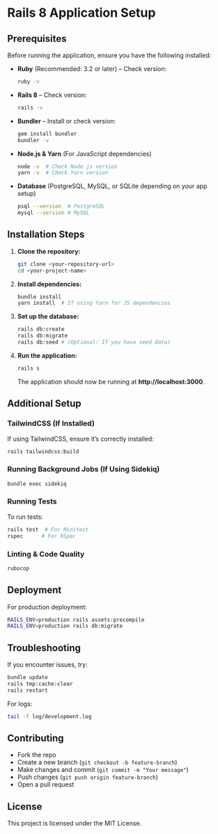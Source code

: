 # Rails 8 Application Setup

## Prerequisites
Before running the application, ensure you have the following installed:

- **Ruby** (Recommended: 3.2 or later) – Check version:
  ```sh
  ruby -v
  ```
- **Rails 8** – Check version:
  ```sh
  rails -v
  ```
- **Bundler** – Install or check version:
  ```sh
  gem install bundler
  bundler -v
  ```
- **Node.js & Yarn** (For JavaScript dependencies)
  ```sh
  node -v  # Check Node.js version
  yarn -v  # Check Yarn version
  ```
- **Database** (PostgreSQL, MySQL, or SQLite depending on your app setup)
  ```sh
  psql --version  # PostgreSQL
  mysql --version # MySQL
  ```

## Installation Steps
1. **Clone the repository:**
   ```sh
   git clone <your-repository-url>
   cd <your-project-name>
   ```

2. **Install dependencies:**
   ```sh
   bundle install
   yarn install  # If using Yarn for JS dependencies
   ```

3. **Set up the database:**
   ```sh
   rails db:create
   rails db:migrate
   rails db:seed # (Optional: If you have seed data)
   ```

4. **Run the application:**
   ```sh
   rails s
   ```
   The application should now be running at **http://localhost:3000**.

## Additional Setup
### TailwindCSS (If Installed)
If using TailwindCSS, ensure it’s correctly installed:
```sh
rails tailwindcss:build
```

### Running Background Jobs (If Using Sidekiq)
```sh
bundle exec sidekiq
```

### Running Tests
To run tests:
```sh
rails test  # For Minitest
rspec      # For RSpec
```

### Linting & Code Quality
```sh
rubocop
```

## Deployment
For production deployment:
```sh
RAILS_ENV=production rails assets:precompile
RAILS_ENV=production rails db:migrate
```

## Troubleshooting
If you encounter issues, try:
```sh
bundle update
rails tmp:cache:clear
rails restart
```

For logs:
```sh
tail -f log/development.log
```

## Contributing
- Fork the repo
- Create a new branch (`git checkout -b feature-branch`)
- Make changes and commit (`git commit -m "Your message"`)
- Push changes (`git push origin feature-branch`)
- Open a pull request

## License
This project is licensed under the MIT License.
